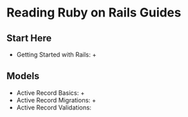 # Reading Ruby on Rails Guides
## Start Here
* Getting Started with Rails: +

## Models
* Active Record Basics: +
* Active Record Migrations: +
* Active Record Validations:
